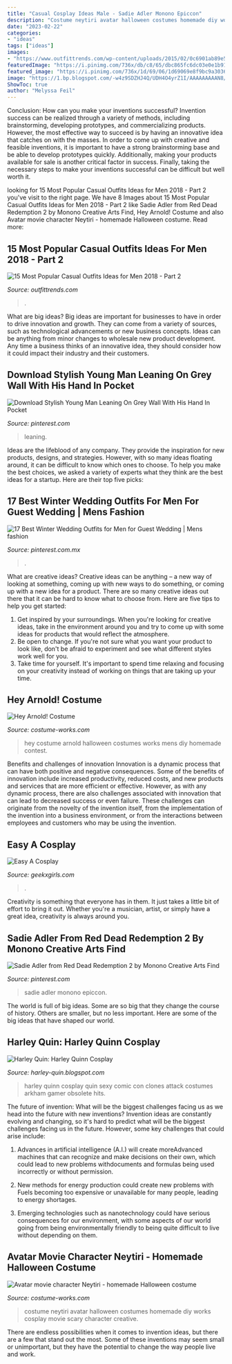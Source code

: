```yaml
---
title: "Casual Cosplay Ideas Male - Sadie Adler Monono Epiccon"
description: "Costume neytiri avatar halloween costumes homemade diy works cosplay movie scary character creative"
date: "2023-02-22"
categories:
- "ideas"
tags: ["ideas"]
images:
- "https://www.outfittrends.com/wp-content/uploads/2015/02/0c6901ab89e5360ca89ee38988cac8db.jpg"
featuredImage: "https://i.pinimg.com/736x/db/c8/65/dbc865fc6dc03e0e1b91bd92571c46ae.jpg"
featured_image: "https://i.pinimg.com/736x/1d/69/06/1d69069e8f9bc9a3036452c762808ad3.jpg"
image: "https://1.bp.blogspot.com/-w4z9SDZHJ4Q/UDH4O4yrZ1I/AAAAAAAAAN8/1sBgjH0RPFY/s1600/Harley-Quinn-Cosplay.jpg"
ShowToc: true
author: "Melyssa Feil"
---
```



Conclusion: How can you make your inventions successful?
Invention success can be realized through a variety of methods, including brainstorming, developing prototypes, and commercializing products. However, the most effective way to succeed is by having an innovative idea that catches on with the masses. In order to come up with creative and feasible inventions, it is important to have a strong brainstorming base and be able to develop prototypes quickly. Additionally, making your products available for sale is another critical factor in success. Finally, taking the necessary steps to make your inventions successful can be difficult but well worth it.

	

		
looking for 15 Most Popular Casual Outfits Ideas for Men 2018 - Part 2 you've visit to the right page. We have 8 Images about 15 Most Popular Casual Outfits Ideas for Men 2018 - Part 2 like Sadie Adler from Red Dead Redemption 2 by Monono Creative Arts Find, Hey Arnold! Costume and also Avatar movie character Neytiri - homemade Halloween costume. Read more:
		
    
## 15 Most Popular Casual Outfits Ideas For Men 2018 - Part 2

<img loading=lazy src="https://www.outfittrends.com/wp-content/uploads/2015/02/0c6901ab89e5360ca89ee38988cac8db.jpg" onerror="this.onerror=null;this.src='https://tse3.mm.bing.net/th?id=OIP.F_BWoH1NXVyHZlES8vT6pgHaMC&amp;pid=15.1';" alt="15 Most Popular Casual Outfits Ideas for Men 2018 - Part 2">

_Source: outfittrends.com_

>. 

	

What are big ideas?
Big ideas are important for businesses to have in order to drive innovation and growth. They can come from a variety of sources, such as technological advancements or new business concepts. Ideas can be anything from minor changes to wholesale new product development. Any time a business thinks of an innovative idea, they should consider how it could impact their industry and their customers.

    
## Download Stylish Young Man Leaning On Grey Wall With His Hand In Pocket

<img loading=lazy src="https://i.pinimg.com/736x/db/c8/65/dbc865fc6dc03e0e1b91bd92571c46ae.jpg" onerror="this.onerror=null;this.src='https://tse3.mm.bing.net/th?id=OIP.zu1I1s_wrKQhclsuYjveiwAAAA&amp;pid=15.1';" alt="Download Stylish Young Man Leaning On Grey Wall With His Hand In Pocket">

_Source: pinterest.com_

>leaning. 

	

Ideas are the lifeblood of any company. They provide the inspiration for new products, designs, and strategies. However, with so many ideas floating around, it can be difficult to know which ones to choose. To help you make the best choices, we asked a variety of experts what they think are the best ideas for a startup. Here are their top five picks: 

    
## 17 Best Winter Wedding Outfits For Men For Guest Wedding | Mens Fashion

<img loading=lazy src="https://i.pinimg.com/736x/6f/0d/71/6f0d7133fd96e8c68524ab114575c433--pocket-squares-my-style.jpg" onerror="this.onerror=null;this.src='https://tse2.mm.bing.net/th?id=OIP.Wt-E_xPlzdieU7VrVD9CtwHaLH&amp;pid=15.1';" alt="17 Best Winter Wedding Outfits for Men for Guest Wedding | Mens fashion">

_Source: pinterest.com.mx_

>. 

	

What are creative ideas?
Creative ideas can be anything – a new way of looking at something, coming up with new ways to do something, or coming up with a new idea for a product. There are so many creative ideas out there that it can be hard to know what to choose from. Here are five tips to help you get started: 
1) Get inspired by your surroundings. When you're looking for creative ideas, take in the environment around you and try to come up with some ideas for products that would reflect the atmosphere. 
2) Be open to change. If you're not sure what you want your product to look like, don't be afraid to experiment and see what different styles work well for you. 
3) Take time for yourself. It's important to spend time relaxing and focusing on your creativity instead of working on things that are taking up your time.

    
## Hey Arnold! Costume

<img loading=lazy src="http://photos.costume-works.com/full/hey_arnold1.jpg" onerror="this.onerror=null;this.src='https://tse1.mm.bing.net/th?id=OIP.c-KxVC-1QNMZk7lTpihFUgHaLg&amp;pid=15.1';" alt="Hey Arnold! Costume">

_Source: costume-works.com_

>hey costume arnold halloween costumes works mens diy homemade contest. 

	

Benefits and challenges of innovation
Innovation is a dynamic process that can have both positive and negative consequences. Some of the benefits of innovation include increased productivity, reduced costs, and new products and services that are more efficient or effective. However, as with any dynamic process, there are also challenges associated with innovation that can lead to decreased success or even failure. These challenges can originate from the novelty of the invention itself, from the implementation of the invention into a business environment, or from the interactions between employees and customers who may be using the invention.

    
## Easy A Cosplay

<img loading=lazy src="http://geekxgirls.com/images/easya/easy_a_cosplay_07.jpg" onerror="this.onerror=null;this.src='https://tse4.mm.bing.net/th?id=OIP.1bur9YPSAzsTbNJbgw7GxgHaLH&amp;pid=15.1';" alt="Easy A Cosplay">

_Source: geekxgirls.com_

>. 

	

Creativity is something that everyone has in them. It just takes a little bit of effort to bring it out. Whether you're a musician, artist, or simply have a great idea, creativity is always around you.

    
## Sadie Adler From Red Dead Redemption 2 By Monono Creative Arts Find

<img loading=lazy src="https://i.pinimg.com/736x/1d/69/06/1d69069e8f9bc9a3036452c762808ad3.jpg" onerror="this.onerror=null;this.src='https://tse3.mm.bing.net/th?id=OIP.IewGJsvDhKQwjjF_jKVUqwHaLH&amp;pid=15.1';" alt="Sadie Adler from Red Dead Redemption 2 by Monono Creative Arts Find">

_Source: pinterest.com_

>sadie adler monono epiccon. 

	

The world is full of big ideas. Some are so big that they change the course of history. Others are smaller, but no less important. Here are some of the big ideas that have shaped our world.

    
## Harley Quin: Harley Quinn Cosplay

<img loading=lazy src="https://1.bp.blogspot.com/-w4z9SDZHJ4Q/UDH4O4yrZ1I/AAAAAAAAAN8/1sBgjH0RPFY/s1600/Harley-Quinn-Cosplay.jpg" onerror="this.onerror=null;this.src='https://tse4.mm.bing.net/th?id=OIP.HqwDxBhmJesSCtWaD6S0OgHaKd&amp;pid=15.1';" alt="Harley Quin: Harley Quinn Cosplay">

_Source: harley-quin.blogspot.com_

>harley quinn cosplay quin sexy comic con clones attack costumes arkham gamer obsolete hits. 

	

The future of invention: What will be the biggest challenges facing us as we head into the future with new inventions?
Invention ideas are constantly evolving and changing, so it's hard to predict what will be the biggest challenges facing us in the future. However, some key challenges that could arise include:
1. Advances in artificial intelligence (A.I.) will create moreAdvanced machines that can recognize and make decisions on their own, which could lead to new problems withdocuments and formulas being used incorrectly or without permission.

2. New methods for energy production could create new problems with Fuels becoming too expensive or unavailable for many people, leading to energy shortages.

3. Emerging technologies such as nanotechnology could have serious consequences for our environment, with some aspects of our world going from being environmentally friendly to being quite difficult to live without depending on them.

    
## Avatar Movie Character Neytiri - Homemade Halloween Costume

<img loading=lazy src="http://photos.costume-works.com/full/neytiri.jpg" onerror="this.onerror=null;this.src='https://tse1.mm.bing.net/th?id=OIP.FuyCuTkqeCpLaIiT1HZFjQHaLv&amp;pid=15.1';" alt="Avatar movie character Neytiri - homemade Halloween costume">

_Source: costume-works.com_

>costume neytiri avatar halloween costumes homemade diy works cosplay movie scary character creative. 

	

There are endless possibilities when it comes to invention ideas, but there are a few that stand out the most. Some of these inventions may seem small or unimportant, but they have the potential to change the way people live and work.

